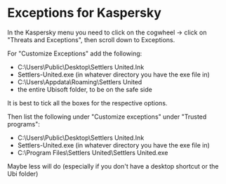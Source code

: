 # Exceptions for Kaspersky

In the Kaspersky menu you need to click on the cogwheel -> click on "Threats and Exceptions", then scroll down to Exceptions.

For "Customize Exceptions" add the following:

* C:\Users\Public\Desktop\Settlers United.Ink&#x20;
* Settlers-United.exe (in whatever directory you have the exe file in)&#x20;
* C:\Users\Appdata\Roaming\Settlers United
* the entire Ubisoft folder, to be on the safe side

&#x20;It is best to tick all the boxes for the respective options.



Then list the following under "Customize exceptions" under "Trusted programs":

* C:\Users\Public\Desktop\Settlers United.Ink
* Settlers-United.exe (in whatever directory you have the exe file in)&#x20;
* C:\Program Files\Settlers United\Settlers United.exe&#x20;



Maybe less will do (especially if you don't have a desktop shortcut or the Ubi folder)
